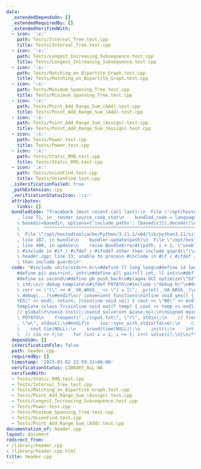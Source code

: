 ```yaml
---
data:
  _extendedDependsOn: []
  _extendedRequiredBy: []
  _extendedVerifiedWith:
  - icon: ':x:'
    path: Tests/Interval_Tree.test.cpp
    title: Tests/Interval_Tree.test.cpp
  - icon: ':x:'
    path: Tests/Longest_Increasing_Subsequence.test.cpp
    title: Tests/Longest_Increasing_Subsequence.test.cpp
  - icon: ':x:'
    path: Tests/Matching_on_Bipartite_Graph.test.cpp
    title: Tests/Matching_on_Bipartite_Graph.test.cpp
  - icon: ':x:'
    path: Tests/Minimum_Spanning_Tree.test.cpp
    title: Tests/Minimum_Spanning_Tree.test.cpp
  - icon: ':x:'
    path: Tests/Point_Add_Range_Sum_(Add).test.cpp
    title: Tests/Point_Add_Range_Sum_(Add).test.cpp
  - icon: ':x:'
    path: Tests/Point_Add_Range_Sum_(Assign).test.cpp
    title: Tests/Point_Add_Range_Sum_(Assign).test.cpp
  - icon: ':x:'
    path: Tests/Power.test.cpp
    title: Tests/Power.test.cpp
  - icon: ':x:'
    path: Tests/Static_RMQ.test.cpp
    title: Tests/Static_RMQ.test.cpp
  - icon: ':x:'
    path: Tests/UnionFind.test.cpp
    title: Tests/UnionFind.test.cpp
  _isVerificationFailed: true
  _pathExtension: cpp
  _verificationStatusIcon: ':x:'
  attributes:
    links: []
  bundledCode: "Traceback (most recent call last):\n  File \"/opt/hostedtoolcache/Python/3.11.1/x64/lib/python3.11/site-packages/onlinejudge_verify/documentation/build.py\"\
    , line 71, in _render_source_code_stat\n    bundled_code = language.bundle(stat.path,\
    \ basedir=basedir, options={'include_paths': [basedir]}).decode()\n          \
    \         ^^^^^^^^^^^^^^^^^^^^^^^^^^^^^^^^^^^^^^^^^^^^^^^^^^^^^^^^^^^^^^^^^^^^^^^^^^^^^^^^^\n\
    \  File \"/opt/hostedtoolcache/Python/3.11.1/x64/lib/python3.11/site-packages/onlinejudge_verify/languages/cplusplus.py\"\
    , line 187, in bundle\n    bundler.update(path)\n  File \"/opt/hostedtoolcache/Python/3.11.1/x64/lib/python3.11/site-packages/onlinejudge_verify/languages/cplusplus_bundle.py\"\
    , line 400, in update\n    raise BundleErrorAt(path, i + 1, \"unable to process\
    \ #include in #if / #ifdef / #ifndef other than include guards\")\nonlinejudge_verify.languages.cplusplus_bundle.BundleErrorAt:\
    \ header.cpp: line 13: unable to process #include in #if / #ifdef / #ifndef other\
    \ than include guards\n"
  code: "#include <bits/stdc++.h>\n#define ll long long\n#define ld long double\n\
    #define pii pair<int, int>\n#define pll pair<ll int, ll int>\n#define ff first\n\
    #define ss second\n#define pb push_back\n#pragma GCC optimize(\"O2\")\nusing namespace\
    \ std;\n// debug template\n#ifdef POTATO\n#include \"debug.h\"\n#define debug(...)\
    \ cerr << \"[\" << #__VA_ARGS__ << \"] = [\"; _print(__VA_ARGS__)\n#else\n#define\
    \ debug(...)\n#endif\n// convenient functions\ninline void yes() { cout << \"\
    YES\" << endl; return; }\ninline void no() { cout << \"NO\" << endl; return; }\n\
    template <class T>\ninline void out(T temp) { cout << temp << endl; return; }\n\
    // global\n\nvoid init();\nvoid solve(int &case_no);\n\nsigned main() {\n#ifdef\
    \ POTATO\n    freopen(\"../input.txt\", \"r\", stdin);\n    // freopen(\"../output.txt\"\
    , \"w\", stdout);\n#endif\n    ios::sync_with_stdio(false);\n    cin.tie(NULL);\n\
    \    cout.tie(NULL);\n    srand(time(NULL));\n    init();\n    int t = 1;\n  \
    \  // cin >> t;\n    for (int i = 1; i <= t; i++) solve(i);\n}\n/*\n\n*/\n"
  dependsOn: []
  isVerificationFile: false
  path: header.cpp
  requiredBy: []
  timestamp: '2023-01-02 22:59:31+08:00'
  verificationStatus: LIBRARY_ALL_WA
  verifiedWith:
  - Tests/Static_RMQ.test.cpp
  - Tests/Interval_Tree.test.cpp
  - Tests/Matching_on_Bipartite_Graph.test.cpp
  - Tests/Point_Add_Range_Sum_(Assign).test.cpp
  - Tests/Longest_Increasing_Subsequence.test.cpp
  - Tests/Power.test.cpp
  - Tests/Minimum_Spanning_Tree.test.cpp
  - Tests/UnionFind.test.cpp
  - Tests/Point_Add_Range_Sum_(Add).test.cpp
documentation_of: header.cpp
layout: document
redirect_from:
- /library/header.cpp
- /library/header.cpp.html
title: header.cpp
---
```

